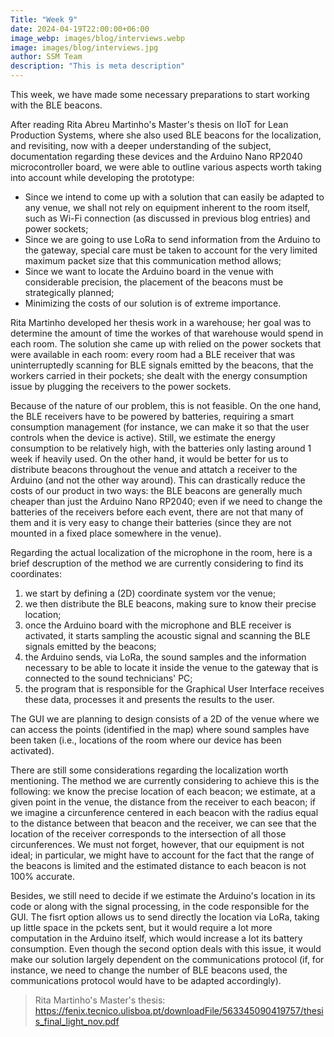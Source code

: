 ```yaml
---
Title: "Week 9"
date: 2024-04-19T22:00:00+06:00
image_webp: images/blog/interviews.webp
image: images/blog/interviews.jpg
author: SSM Team
description: "This is meta description"
---
```


This week, we have made some necessary preparations to start working with the BLE beacons.

After reading Rita Abreu Martinho's Master's thesis on IIoT for Lean Production Systems, where she also used BLE beacons for the localization, and revisiting, now with a deeper understanding of the subject, documentation regarding these devices and the Arduino Nano RP2040 microcontroller board, we were able to outline various aspects worth taking into account while developing the prototype:
* Since we intend to come up with a solution that can easily be adapted to any venue, we shall not rely on equipment inherent to the room itself, such as Wi-Fi connection (as discussed in previous blog entries) and power sockets;
* Since we are going to use LoRa to send information from the Arduino to the gateway, special care must be taken to account for the very limited maximum packet size that this communication method allows; 
* Since we want to locate the Arduino board in the venue with considerable precision, the placement of the beacons must be strategically planned; 
* Minimizing the costs of our solution is of extreme importance.


Rita Martinho developed her thesis work in a warehouse; her goal was to determine the amount of time the workes of that warehouse would spend in each room. The solution she came up with relied on the power sockets that were available in each room: every room had a BLE receiver that was uninterruptedly scanning for BLE signals emitted by the beacons, that the workers carried in their pockets; she dealt with the energy consumption issue by plugging the receivers to the power sockets.

Because of the nature of our problem, this is not feasible. 
On the one hand, the BLE receivers have to be powered by batteries, requiring a smart consumption management (for instance, we can make it so that the user controls when the device is active). Still, we estimate the energy consumption to be relatively high, with the batteries only lasting around 1 week if heavily used.
On the other hand, it would be better for us to distribute beacons throughout the venue and attatch a receiver to the Arduino (and not the other way around). This can drastically reduce the costs of our product in two ways: the BLE beacons are generally much cheaper than just the Arduino Nano RP2040; even if we need to change the batteries of the receivers before each event, there are not that many of them and it is very easy to change their batteries (since they are not mounted in a fixed place somewhere in the venue). 

Regarding the actual localization of the microphone in the room, here is a brief descruption of the method we are currently considering to find its coordinates:
1. we start by defining a (2D) coordinate system vor the venue;
2. we then distribute the BLE beacons, making sure to know their precise location;
3. once the Arduino board with the microphone and BLE receiver is activated, it starts sampling the acoustic signal and scanning the BLE signals emitted by the beacons;
4. the Arduino sends, via LoRa, the sound samples and the information necessary to be able to locate it inside the venue to the gateway that is connected to the sound technicians' PC;
5. the program that is responsible for the Graphical User Interface receives these data, processes it and presents the results to the user.

The GUI we are planning to design consists of a 2D of the venue where we can access the points (identified in the map) where sound samples have been taken (i.e., locations of the room where our device has been activated).

There are still some considerations regarding the localization worth mentioning. The method we are currently considering to achieve this is the following: we know the precise location of each beacon; we estimate, at a given point in the venue, the distance from the receiver to each beacon; if we imagine a circunference centered in each beacon with the radius equal to the distance between that beacon and the receiver, we can see that the location of the receiver corresponds to the intersection of all those circunferences. We must not forget, however, that our equipment is not ideal; in particular, we might have to account for the fact that the range of the beacons is limited and the estimated distance to each beacon is not 100% accurate. 

Besides, we still need to decide if we estimate the Arduino's location in its code or along with the signal processing, in the code responsible for the GUI. The fisrt option allows us to send directly the location via LoRa, taking up little space in the pckets sent, but it would require a lot more computation in the Arduino itself, which would increase a lot its battery consumption. Even though the second option deals with this issue, it would make our solution largely dependent on the communications protocol (if, for instance, we need to change the number of BLE beacons used, the communications protocol would have to be adapted accordingly).

> Rita Martinho's Master's thesis: https://fenix.tecnico.ulisboa.pt/downloadFile/563345090419757/thesis_final_light_nov.pdf